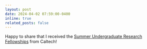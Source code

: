 ```yaml
---
layout: post
date: 2024-04-02 07:59:00-0400
inline: true
related_posts: false
---
```


Happy to share that I received the [Summer Undergraduate Research Fellowships](https://sfp.caltech.edu/undergraduate-research/programs/surf) from Caltech! 
